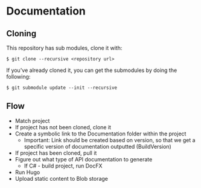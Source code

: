 # Documentation

## Cloning

This repository has sub modules, clone it with:

```shell
$ git clone --recursive <repository url>
```

If you've already cloned it, you can get the submodules by doing the following:

```shell
$ git submodule update --init --recursive
```

## Flow

- Match project
- If project has not been cloned, clone it
- Create a symbolic link to the Documentation folder within the project
  - Important: Link should be created based on version, so that we get a specific version of documentation outputted (BuildVersion)
- If project has been cloned, pull it
- Figure out what type of API documentation to generate
  - If C# - build project, run DocFX
- Run Hugo
- Upload static content to Blob storage
